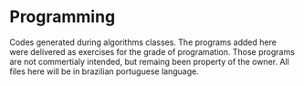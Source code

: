 # Programming
Codes generated during algorithms classes.
The programs added here were delivered as exercises for the grade of programation.
Those programs are not commertialy intended, but remaing been property of the owner.
All files here will be in brazilian portuguese language.
